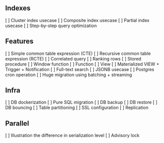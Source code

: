 ## Indexes
[ ] Cluster index usecase
[ ] Composite index usecase
[ ] Partial index usecase
[ ] Step-by-step query optimization


## Features
[ ] Simple common table expression (CTE)
[ ] Recursive common table expression (RCTE)
[ ] Correlated query
[ ] Ranking rows
[ ] Stored procedure
[ ] Window function
[ ] Function
[ ] View
[ ] Materialized VIEW + Trigger + Notification
[ ] Full-text search
[ ] JSONB usecase
[ ] Postgres cron operation
[ ] Huge migration using batching + streaming


## Infra
[ ] DB dockerization
[ ] Pure SQL migration
[ ] DB backup
[ ] DB restore
[ ] DB bouncing
[ ] Table partitioning
[ ] SSL configuration
[ ] Replication


## Parallel
[ ] Illustration the difference in serialization level
[ ] Advisory lock





